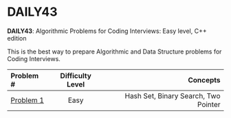 # DAILY43

**DAILY43**: Algorithmic Problems for Coding Interviews: Easy level, C++ edition

This is the best way to prepare Algorithmic and Data Structure problems for Coding Interviews.

| Problem # | Difficulty Level | Concepts |
| :---         |     :---:      |          ---: |
| [Problem 1](tree/main/src/Problem-01) | Easy | Hash Set, Binary Search, Two Pointer |
